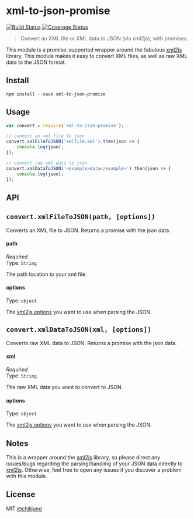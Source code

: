 # xml-to-json-promise

[![Build Status](https://travis-ci.org/radiovisual/xml-to-json-promise.png?branch=master)](https://travis-ci.org/radiovisual/xml-to-json-promise) [![Coverage Status](https://coveralls.io/repos/github/radiovisual/xml-to-json-promise/badge.svg?branch=master)](https://coveralls.io/github/radiovisual/xml-to-json-promise?branch=master)

> Convert an XML file or XML data to JSON (via xml2js), with promises. 

This module is a promise-supported wrapper around the fabulous [xml2js](https://github.com/Leonidas-from-XIV/node-xml2js) library. This module 
makes it easy to convert XML files, as well as raw XML data to the JSON format.


## Install

```
npm install --save xml-to-json-promise
```

## Usage

```js
var convert = require('xml-to-json-promise');

// convert an xml file to json
convert.xmlFileToJSON('xmlfile.xml').then(json => {
    console.log(json);
});

// convert raw xml data to json
convert.xmlDataToJSON('<example>data</example>').then(json => {
    console.log(json);
});
```

## API

## `convert.xmlFileToJSON(path, [options])`

Converts an XML file to JSON. Returns a promise with the json data. 

#### path

*Required*  
Type: `String`  

The path location to your xml file.

#### options

Type: `object`  

The [xml2js options](https://github.com/Leonidas-from-XIV/node-xml2js#options) you want to use when parsing the JSON.

## `convert.xmlDataToJSON(xml, [options])`

Converts raw XML data to JSON. Returns a promise with the json data. 

#### xml

*Required*  
Type: `String`  

The raw XML data you want to convert to JSON.

#### options

Type: `object`  

The [xml2js options](https://github.com/Leonidas-from-XIV/node-xml2js#options) you want to use when parsing the JSON.

## Notes

This is a wrapper around the [xml2js](https://github.com/Leonidas-from-XIV/node-xml2js) library, so please direct any issues/bugs
 regarding the parsing/handling of your JSON data directly to [xml2js](https://github.com/Leonidas-from-XIV/node-xml2js). Otherwise,
 feel free to open any issues if you discover a problem with this module. 
  
## License

MIT [@chilijung](http://github.com/chilijung)
